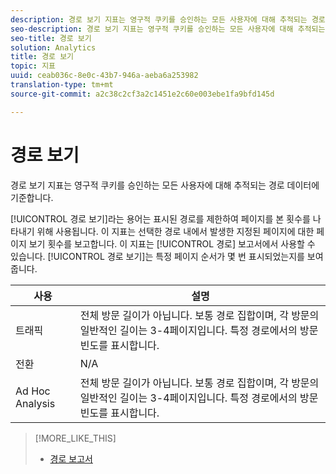 ```yaml
---
description: 경로 보기 지표는 영구적 쿠키를 승인하는 모든 사용자에 대해 추적되는 경로 데이터에 기준합니다.
seo-description: 경로 보기 지표는 영구적 쿠키를 승인하는 모든 사용자에 대해 추적되는 경로 데이터에 기준합니다.
seo-title: 경로 보기
solution: Analytics
title: 경로 보기
topic: 지표
uuid: ceab036c-8e0c-43b7-946a-aeba6a253982
translation-type: tm+mt
source-git-commit: a2c38c2cf3a2c1451e2c60e003ebe1fa9bfd145d

---
```



# 경로 보기

경로 보기 지표는 영구적 쿠키를 승인하는 모든 사용자에 대해 추적되는 경로 데이터에 기준합니다.

[!UICONTROL 경로 보기]라는 용어는 표시된 경로를 제한하여 페이지를 본 횟수를 나타내기 위해 사용됩니다. 이 지표는 선택한 경로 내에서 발생한 지정된 페이지에 대한 페이지 보기 횟수를 보고합니다. 이 지표는 [!UICONTROL 경로] 보고서에서 사용할 수 있습니다. [!UICONTROL 경로 보기]는 특정 페이지 순서가 몇 번 표시되었는지를 보여줍니다.

| 사용 | 설명 |
|---|---|
| 트래픽 | 전체 방문 길이가 아닙니다. 보통 경로 집합이며, 각 방문의 일반적인 길이는 3-4페이지입니다. 특정 경로에서의 방문 빈도를 표시합니다. |
| 전환 | N/A |
| Ad Hoc Analysis | 전체 방문 길이가 아닙니다. 보통 경로 집합이며, 각 방문의 일반적인 길이는 3-4페이지입니다. 특정 경로에서의 방문 빈도를 표시합니다. |

>[!MORE_LIKE_THIS]
>
>* [경로 보고서](/help/components/c-variables/dimensionslist/reports-paths.md)

